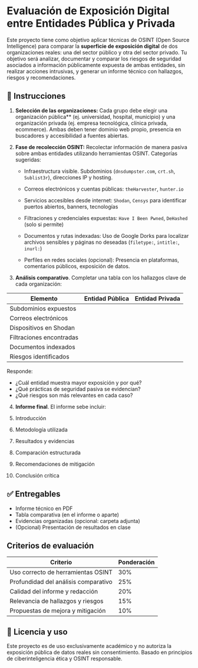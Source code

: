 # Evaluación de Exposición Digital entre Entidades Pública y Privada

Este proyecto tiene como objetivo aplicar técnicas de OSINT (Open Source Intelligence) para comparar la **superficie de exposición digital** de dos organizaciones reales: una del sector público y otra del sector privado. Tu objetivo será analizar, documentar y comparar los riesgos de seguridad asociados a información públicamente expuesta de ambas entidades, sin realizar acciones intrusivas, y generar un informe técnico con hallazgos, riesgos y recomendaciones.

## 📄 Instrucciones

1. **Selección de las organizaciones:** Cada grupo debe elegir una organización pública** (ej. universidad, hospital, municipio) y una organización privada (ej. empresa tecnológica, clínica privada, ecommerce). Ambas deben tener dominio web propio, presencia en buscadores y accesibilidad a fuentes abiertas.

2. **Fase de recolección OSINT:** Recolectar información de manera pasiva sobre ambas entidades utilizando herramientas OSINT. Categorías sugeridas:

    - Infraestructura visible. Subdominios (`dnsdumpster.com`, `crt.sh`, `Sublist3r`), direcciones IP y hosting.

    - Correos electrónicos y cuentas públicas: `theHarvester`, `hunter.io`

    - Servicios accesibles desde internet: `Shodan`, `Censys` para identificar puertos abiertos, banners, tecnologías

    - Filtraciones y credenciales expuestas: `Have I Been Pwned`, `DeHashed` (solo si permite)

    - Documentos y rutas indexadas: Uso de Google Dorks para localizar archivos sensibles y páginas no deseadas (`filetype:`, `intitle:`, `inurl:`)

    - Perfiles en redes sociales (opcional): Presencia en plataformas, comentarios públicos, exposición de datos.



3. **Análisis comparativo**. Completar una tabla con los hallazgos clave de cada organización:

| Elemento                      | Entidad Pública     | Entidad Privada     |
|------------------------------|----------------------|----------------------|
| Subdominios expuestos        |                      |                      |
| Correos electrónicos         |                      |                      |
| Dispositivos en Shodan       |                      |                      |
| Filtraciones encontradas     |                      |                      |
| Documentos indexados         |                      |                      |
| Riesgos identificados        |                      |                      |

Responde:

- ¿Cuál entidad muestra mayor exposición y por qué?
- ¿Qué prácticas de seguridad pasiva se evidencian?
- ¿Qué riesgos son más relevantes en cada caso?

4. **Informe final**. El informe sebe incluir:

1. Introducción
2. Metodología utilizada
3. Resultados y evidencias
4. Comparación estructurada
5. Recomendaciones de mitigación
6. Conclusión crítica


## ✅ Entregables

- Informe técnico en PDF
- Tabla comparativa (en el informe o aparte)
- Evidencias organizadas (opcional: carpeta adjunta)
- (Opcional) Presentación de resultados en clase


## Criterios de evaluación

| Criterio                                | Ponderación |
|----------------------------------------|-------------|
| Uso correcto de herramientas OSINT     | 30%         |
| Profundidad del análisis comparativo   | 25%         |
| Calidad del informe y redacción        | 20%         |
| Relevancia de hallazgos y riesgos      | 15%         |
| Propuestas de mejora y mitigación      | 10%         |



## 📝 Licencia y uso

Este proyecto es de uso exclusivamente académico y no autoriza la exposición pública de datos reales sin consentimiento. Basado en principios de ciberinteligencia ética y OSINT responsable.

